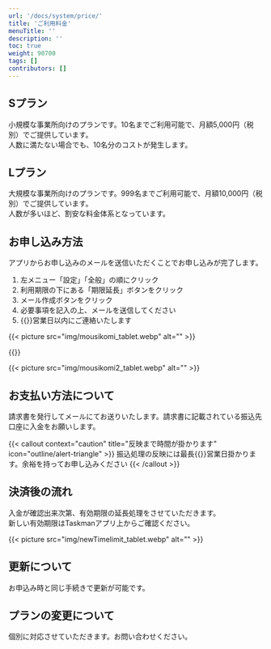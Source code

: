 ```yaml
---
url: '/docs/system/price/'
title: 'ご利用料金'
menuTitle: ''
description: ''
toc: true
weight: 90700
tags: []
contributors: []
---
```


## Sプラン

小規模な事業所向けのプランです。10名までご利用可能で、月額5,000円（税別）でご提供しています。  
人数に満たない場合でも、10名分のコストが発生します。

## Lプラン

大規模な事業所向けのプランです。999名までご利用可能で、月額10,000円（税別）でご提供しています。  
人数が多いほど、割安な料金体系となっています。

## お申し込み方法

アプリからお申し込みのメールを送信いただくことでお申し込みが完了します。

1. 左メニュー「設定」「全般」の順にクリック
2. 利用期限の下にある「期限延長」ボタンをクリック
3. メール作成ボタンをクリック
4. 必要事項を記入の上、メールを送信してください
5. {{<mock >}}営業日以内にご連絡いたします

{{< picture src="img/mousikomi_tablet.webp" alt="" >}}

{{<nextArrow>}}

{{< picture src="img/mousikomi2_tablet.webp" alt="" >}}

## お支払い方法について

請求書を発行してメールにてお送りいたします。請求書に記載されている振込先口座に入金をお願いします。

{{< callout context="caution" title="反映まで時間が掛かります" icon="outline/alert-triangle" >}}
振込処理の反映には最長{{<mock >}}営業日掛かります。余裕を持ってお申し込みください
{{< /callout >}}

## 決済後の流れ

入金が確認出来次第、有効期限の延長処理をさせていただきます。  
新しい有効期限はTaskmanアプリ上からご確認ください。

{{< picture src="img/newTimelimit_tablet.webp" alt="" >}}

## 更新について

お申込み時と同じ手続きで更新が可能です。

## プランの変更について

個別に対応させていただきます。お問い合わせください。
